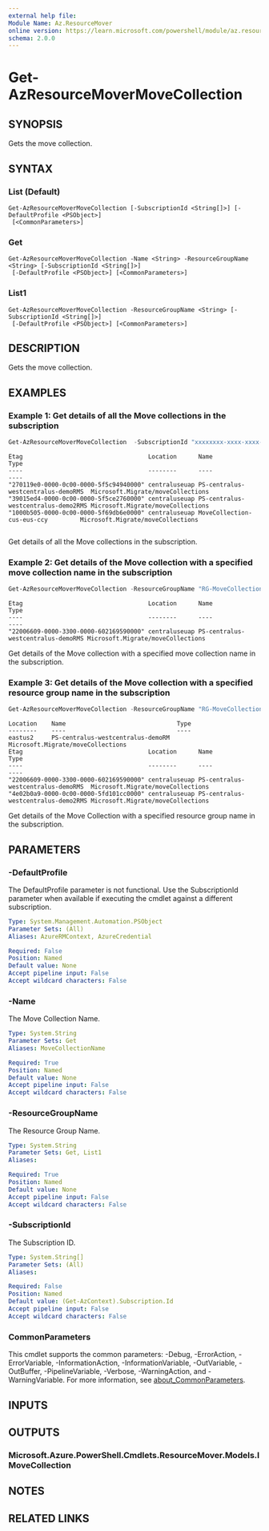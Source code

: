 ```yaml
---
external help file:
Module Name: Az.ResourceMover
online version: https://learn.microsoft.com/powershell/module/az.resourcemover/get-azresourcemovermovecollection
schema: 2.0.0
---
```


# Get-AzResourceMoverMoveCollection

## SYNOPSIS
Gets the move collection.

## SYNTAX

### List (Default)
```
Get-AzResourceMoverMoveCollection [-SubscriptionId <String[]>] [-DefaultProfile <PSObject>]
 [<CommonParameters>]
```

### Get
```
Get-AzResourceMoverMoveCollection -Name <String> -ResourceGroupName <String> [-SubscriptionId <String[]>]
 [-DefaultProfile <PSObject>] [<CommonParameters>]
```

### List1
```
Get-AzResourceMoverMoveCollection -ResourceGroupName <String> [-SubscriptionId <String[]>]
 [-DefaultProfile <PSObject>] [<CommonParameters>]
```

## DESCRIPTION
Gets the move collection.

## EXAMPLES

### Example 1:  Get details of all the Move collections in the subscription
```powershell
Get-AzResourceMoverMoveCollection  -SubscriptionId "xxxxxxxx-xxxx-xxxx-xxxx-xxxxxxxxxxxx"
```

```output
Etag                                   Location      Name                                Type                             
----                                   --------      ----                                ----                             
"270119e0-0000-0c00-0000-5f5c94940000" centraluseuap PS-centralus-westcentralus-demoRMS  Microsoft.Migrate/moveCollections
"39015ed4-0000-0c00-0000-5f5ce2760000" centraluseuap PS-centralus-westcentralus-demo2RMS Microsoft.Migrate/moveCollections
"1000b505-0000-0c00-0000-5f69db6e0000" centraluseuap MoveCollection-cus-eus-ccy         Microsoft.Migrate/moveCollections


```

Get details of all the Move collections in the subscription.

### Example 2: Get details of the Move collection with a specified move collection name in the subscription
```powershell
Get-AzResourceMoverMoveCollection -ResourceGroupName "RG-MoveCollection-demoRMS" -Name "PS-centralus-westcentralus-demoRMS"
```

```output
Etag                                   Location      Name                               Type                             
----                                   --------      ----                               ----                             
"22006609-0000-3300-0000-602169590000" centraluseuap PS-centralus-westcentralus-demoRMS Microsoft.Migrate/moveCollections

```

Get details of the Move collection with a specified move collection name in the subscription.

### Example 3: Get details of the Move collection with a specified resource group name in the subscription
```powershell
Get-AzResourceMoverMoveCollection -ResourceGroupName "RG-MoveCollection-demoRMS" 
```

```output
Location    Name                               Type
--------    ----                               ----
eastus2     PS-centralus-westcentralus-demoRM  Microsoft.Migrate/moveCollections
Etag                                   Location      Name                                Type                             
----                                   --------      ----                                ----                             
"22006609-0000-3300-0000-602169590000" centraluseuap PS-centralus-westcentralus-demoRMS  Microsoft.Migrate/moveCollections
"4e02b0a9-0000-0c00-0000-5fd101cc0000" centraluseuap PS-centralus-westcentralus-demo2RMS Microsoft.Migrate/moveCollections

```

Get details of the Move Collection with a specified resource group name in the subscription.

## PARAMETERS

### -DefaultProfile
The DefaultProfile parameter is not functional.
Use the SubscriptionId parameter when available if executing the cmdlet against a different subscription.

```yaml
Type: System.Management.Automation.PSObject
Parameter Sets: (All)
Aliases: AzureRMContext, AzureCredential

Required: False
Position: Named
Default value: None
Accept pipeline input: False
Accept wildcard characters: False
```

### -Name
The Move Collection Name.

```yaml
Type: System.String
Parameter Sets: Get
Aliases: MoveCollectionName

Required: True
Position: Named
Default value: None
Accept pipeline input: False
Accept wildcard characters: False
```

### -ResourceGroupName
The Resource Group Name.

```yaml
Type: System.String
Parameter Sets: Get, List1
Aliases:

Required: True
Position: Named
Default value: None
Accept pipeline input: False
Accept wildcard characters: False
```

### -SubscriptionId
The Subscription ID.

```yaml
Type: System.String[]
Parameter Sets: (All)
Aliases:

Required: False
Position: Named
Default value: (Get-AzContext).Subscription.Id
Accept pipeline input: False
Accept wildcard characters: False
```

### CommonParameters
This cmdlet supports the common parameters: -Debug, -ErrorAction, -ErrorVariable, -InformationAction, -InformationVariable, -OutVariable, -OutBuffer, -PipelineVariable, -Verbose, -WarningAction, and -WarningVariable. For more information, see [about_CommonParameters](http://go.microsoft.com/fwlink/?LinkID=113216).

## INPUTS

## OUTPUTS

### Microsoft.Azure.PowerShell.Cmdlets.ResourceMover.Models.IMoveCollection

## NOTES

## RELATED LINKS

